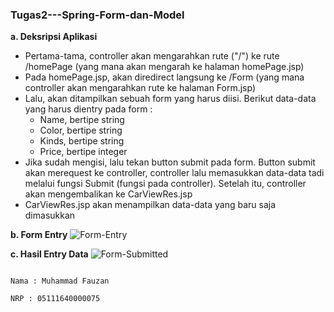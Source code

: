 ### Tugas2---Spring-Form-dan-Model

**a. Deksripsi Aplikasi**
- Pertama-tama, controller akan mengarahkan rute ("/") ke rute /homePage (yang mana akan mengarah ke halaman homePage.jsp)
- Pada homePage.jsp, akan diredirect langsung ke /Form (yang mana controller akan mengarahkan rute ke halaman Form.jsp)
- Lalu, akan ditampilkan sebuah form yang harus diisi. Berikut data-data yang harus dientry pada form :
  - Name, bertipe string
  - Color, bertipe string
  - Kinds, bertipe string
  - Price, bertipe integer
- Jika sudah mengisi, lalu tekan button submit pada form. Button submit akan merequest ke controller, controller lalu memasukkan data-data tadi melalui fungsi Submit (fungsi pada controller). Setelah itu, controller akan mengembalikan ke CarViewRes.jsp
- CarViewRes.jsp akan menampilkan data-data yang baru saja dimasukkan

**b. Form Entry**
![Form-Entry](https://user-images.githubusercontent.com/33054425/54922029-dbbf7a80-4f39-11e9-8510-3babff1b9f46.jpg)

**c. Hasil Entry Data**
![Form-Submitted](https://user-images.githubusercontent.com/33054425/54922094-027db100-4f3a-11e9-8a50-941b834e902e.jpg)


                                                                                   Nama : Muhammad Fauzan
                                                                                   NRP : 05111640000075
